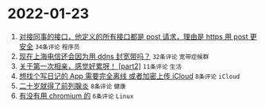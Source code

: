 # 2022-01-23

1. [对接同事的接口，他定义的所有接口都是 post 请求，理由是 https 用 post 更安全](https://www.v2ex.com/t/830030) `34条评论` `程序员`
1. [现在上海电信还会因为用 ddns 封宽带吗？](https://www.v2ex.com/t/830018) `32条评论` `宽带症候群`
1. [关于第一次相亲，感觉好累呀！ [part2]](https://www.v2ex.com/t/830021) `11条评论` `生活`
1. [想找个写日记的 App 需要完全离线 或者加密上传 iCloud](https://www.v2ex.com/t/830019) `8条评论` `iCloud`
1. [二十岁就得了前列腺炎](https://www.v2ex.com/t/830016) `8条评论` `健康`
1. [有没有用 chromium 的](https://www.v2ex.com/t/830020) `6条评论` `Linux`
